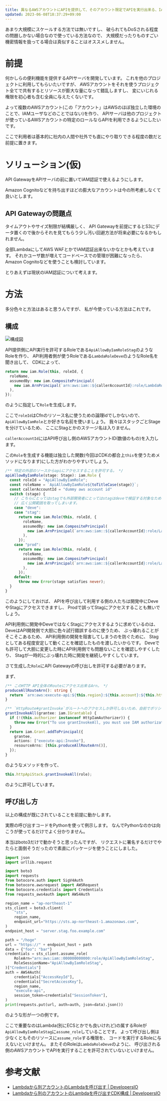 ```yaml
---
title: 異なるAWSアカウントにAPIを提供して、そのアカウント限定でAPIを実行出来る、IAM認証による簡易な制限の方法
updated: 2023-06-08T18:37:29+09:00
---
```


あまり大規模にスケールする方法では無いですし、
破られてもDoSされる程度の問題しかない場合なので使っている方法なので、
大規模だったりものすごい機密情報を扱ってる場合は真似することはオススメしません。

# 前提

何かしらの便利機能を提供するAPIサーバを開発しています。
これを他のプロジェクトに利用してもらいたいですが、
AWSアカウントをそれを使うプロジェクト全てで共有するとリソースが膨大な量になって錯乱しますし、
変にいじれる権限を初心者も含む全員に与えたくないです。

よって複数のAWSアカウント(この「アカウント」はAWSのほぼ独立した環境のことで、IAMユーザなどのことではない)を作り、
APIサーバは他のプロジェクトが使っているAWSアカウントの特定のロールならAPIを利用できるようにしたいです。

ここで利用者は基本的に社内の人間や社外でも直にやり取りできる程度の数だと前提に置きます。

# ソリューション(仮)

API GatewayをAPIサーバの前に置いてIAM認証で使えるようにします。

Amazon Cognitoなどを持ち出すほどの膨大なアカウントは今の所考慮しなくて良いとします。

## API Gatewayの問題点

タイムアウトやサイズ制限が結構厳しく、
API Gatewayを前提にするとS3にデータ置くので後からそれを見てもらう少し汚い回避方法が将来必要になるかもしれません。

全部LambdaにしてAWS WAFとかでIAM認証出来ないかなとかも考えています。
それかユーザ数が増えてコードベースでの管理が困難になったら、
Amazon Cognitoなどを使うことも検討しています。

とりあえずは現状のIAM認証について考えます。

# 方法

多分色々と方法はあると思うんですが、
私が今使っている方法はこれです。

## 構成

![構成図](/asset/2023-05-29-aws-uml.svg)

API提供側にAPI実行を許可するRoleである`ApiAllowByIamRoleStag`のようなRoleを作り、
API利用者側が使うRoleである`LambdaRoleDeve`のようなRole名を聞き出して、
CDKによって、

~~~ts
return new iam.Role(this, roleId, {
  roleName,
  assumedBy: new iam.CompositePrincipal(
    new iam.ArnPrincipal(`arn:aws:iam::${callerAccountId}:role/LambdaRoleDeve`),
  ),
});
~~~

のように指定して`Role`を生成します。

ここで`roleId`はCfnのリソース名に使うための論理idでしかないので、
`ApiAllowByIamRole`とか好きな名前を使いましょう。
我々はスタックごとStageを分けているため、
ここにStagとかのステージ名は入りません。

`callerAccountId`にはAPI呼び出し側のAWSアカウントID(数値のもの)を入力します。

この`Role`を生成する機能は独立した関数(今回はCDKの都合上`this`を使うためメソッドになります)にした方がわかりやすいでしょう。

~~~ts
/** 特定の外部のソースからapiにアクセスすることを許可する。 */
apiAllowByIamRole(stage: Stage): iam.Role {
  const roleId = "ApiAllowByIamRole";
  const roleName = `ApiAllowByIamRole${toTitleCase(stage)}`;
  const callerAccountId = "dummy aws account id"
  switch (stage) {
    // こちらにとってはstagでも外部開発者にとってはstagはdeveで検証する対象なため、
    // 広く公開範囲を取ってしまいます。
    case "deve":
    case "stag":
      return new iam.Role(this, roleId, {
        roleName,
        assumedBy: new iam.CompositePrincipal(
          new iam.ArnPrincipal(`arn:aws:iam::${callerAccountId}:role/LambdaRoleDeve`),
        ),
      });
    case "prod":
      return new iam.Role(this, roleId, {
        roleName,
        assumedBy: new iam.CompositePrincipal(
          new iam.ArnPrincipal(`arn:aws:iam::${callerAccountId}:role/LambdaRoleProd`),
        ),
      });
    default:
      throw new Error(stage satisfies never);
  }
}
~~~

このようにしておけば、
APIを呼び出して利用する側の人たちは開発中にDeveやStagにアクセスできますし、
Prodで誤ってStagにアクセスすることも無いでしょう。

API利用側に開発中DeveではなくStagにアクセスするように求めているのは、
DeveはAPI開発側で大胆に色々試行錯誤するのに使うため、
ぶっ壊れることがそこそこあるため、
API利用側の開発を阻害してしまうのを防ぐために、
Stagとしてある程度安定して動くことを確認したものを渡したいからです。
Deveでも許可して大胆に変更した時にAPI利用側でも問題ないことを確認しやすくしたり、
Stagが一時的にぶっ壊れた時に開発を継続しやすくしています。

さて生成した`Role`にAPI Gatewayの呼び出しを許可する必要があります。

まず、

~~~ts
/** このHTTP API全体のRouteにアクセス出来るArn。 */
produceAllRouteArn(): string {
  return `arn:aws:execute-api:${this.region}:${this.account}:${this.httpApi.apiId}/*`;
}

/** `HttpRoute#grantInvoke`がルートへのアクセスしか許可しないため、自前でポリシーを作って割り当てる。 */
grantInvokeAll(grantee: iam.IGrantable) {
  if (!(this.authorizer instanceof HttpIamAuthorizer)) {
    throw new Error("To use grantInvokeAll, you must use IAM authorization");
  }
  return iam.Grant.addToPrincipal({
    grantee,
    actions: ["execute-api:Invoke"],
    resourceArns: [this.produceAllRouteArn()],
  });
}
~~~

のようなメソッドを作って、

~~~ts
this.httpApiStack.grantInvokeAll(role);
~~~

のように許可しています。

## 呼び出し方

以上の構成が既にされていることを前提に動かします。

実際の呼び出すコードをPythonを使って例示します。
なんでPythonなのかは向こうが使ってるだけでよく分かりません。

本当はboto3だけで動かそうと思ったんですが、
リクエストに署名するだけでやたらと面倒そうだったので素直にパッケージを使うことにしました。

~~~py
import json
import urllib.request

import boto3
import requests
from botocore.auth import SigV4Auth
from botocore.awsrequest import AWSRequest
from botocore.credentials import Credentials
from requests_aws4auth import AWS4Auth

region_name = "ap-northeast-1"
sts_client = boto3.client(
    "sts",
    region_name,
    endpoint_url="https://sts.ap-northeast-1.amazonaws.com",
)
endpoint_host = "server.stag.foo.example.com"

path = "/hoge"
url = "https://" + endpoint_host + path
data = {"foo": "bar"}
credentials = sts_client.assume_role(
    RoleArn="arn:aws:iam::000000000000:role/ApiAllowByIamRoleStag",
    RoleSessionName="ApiAllowByIamRoleStag",
)["Credentials"]
auth = AWS4Auth(
    credentials["AccessKeyId"],
    credentials["SecretAccessKey"],
    region_name,
    "execute-api",
    session_token=credentials["SessionToken"],
)
print(requests.put(url, auth=auth, json=data).json())
~~~

のような形が一つの例です。

ここで重要なのはLambda(別にECSとかでも良いけれど)の属するRoleが`ApiAllowByIamRoleStag`に`assume_role`していることです。
よって呼び出し側は少なくともそのリソースに`assume_role`する権限を、
コードを実行するRoleに与えないといけません。
またそのRoleは`LambdaRoleDeve`のように、
呼び出される側のAWSアカウントでAPIを実行することを許可されていないといけません。

# 参考文献

* [Lambdaから別アカウントのLambdaを呼び出す | DevelopersIO](https://dev.classmethod.jp/articles/cross-account-lambda-calling/)
* [Lambdaから別のアカウントのLambdaを呼び出すCDK構成 | DevelopersIO](https://dev.classmethod.jp/articles/shuntaka-cdk-cross-account-invoke-lambda/)

